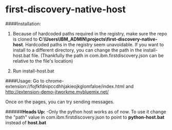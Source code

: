 # first-discovery-native-host

####Installation:
1. Because of hardcoded paths required in the registry, make sure the repo is cloned to
**C:\Users\IBM_ADMIN\projects\first-discovery-native-host**. Hardcoded paths in
the registry seem unavoidable. If you want to install to a different directory, you can change
the path in the install-host.bat file. (Thankfully the path in
com.ibm.firstdiscovery.json can be relative to the file's location)

2. Run install-host.bat



####Usage:
Go to chrome-extension://fojfkfdnipccdhhjakieojkglomfaloe/index.html and http://extension-demo-jtworkme.mybluemix.net/

Once on the pages, you can try sending messages.

######**Heads Up:**
-Only the python host works as of now. To use it change the "path" value in
com.ibm.firstdiscovery.json to point to **python-host.bat** instead of
**host.bat**
